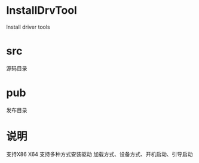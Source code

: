 # InstallDrvTool
Install driver tools

# src
源码目录

# pub
发布目录

# 说明
支持X86 X64
支持多种方式安装驱动
加载方式、设备方式、开机启动、引导启动
